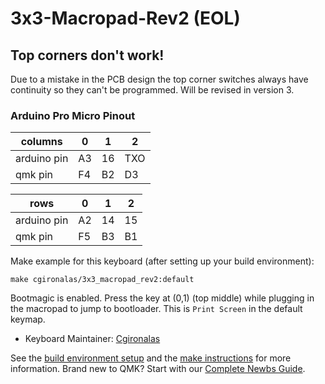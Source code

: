 # 3x3-Macropad-Rev2 (EOL)

## Top corners don't work!

Due to a mistake in the PCB design the top corner switches always have continuity so they can't be programmed. Will be revised in version 3.

### Arduino Pro Micro Pinout
| columns     | 0   | 1   | 2   |
| ----------- | --- | --- | --- |
| arduino pin | A3  | 16  | TXO |
| qmk pin     | F4  | B2  | D3  |

| rows        | 0   | 1   | 2   |
| ----------- | --- | --- | --- |
| arduino pin | A2  | 14  | 15  |
| qmk pin     | F5  | B3  | B1  |


Make example for this keyboard (after setting up your build environment):

    make cgironalas/3x3_macropad_rev2:default

Bootmagic is enabled.  Press the key at (0,1) (top middle) while plugging in the macropad to jump to bootloader. This is `Print Screen` in the default keymap.

* Keyboard Maintainer: [Cgironalas](https://github.com/Cgironalas)

See the [build environment setup](https://docs.qmk.fm/#/getting_started_build_tools) and the [make instructions](https://docs.qmk.fm/#/getting_started_make_guide) for more information. Brand new to QMK? Start with our [Complete Newbs Guide](https://docs.qmk.fm/#/newbs).
